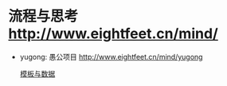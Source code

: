 # 流程与思考 http://www.eightfeet.cn/mind/
- yugong: 愚公项目 http://www.eightfeet.cn/mind/yugong
    
    [模板与数据]('./yugong/模板与数据')